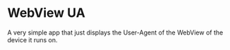 WebView UA
==========

A very simple app that just displays the User-Agent of the WebView of the device it runs on.